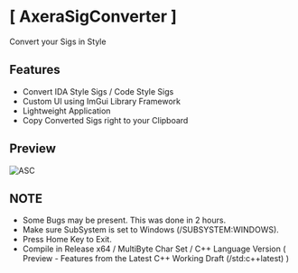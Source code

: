 # [ AxeraSigConverter ]
Convert your Sigs in Style

## Features
* Convert IDA Style Sigs / Code Style Sigs
* Custom UI using ImGui Library Framework
* Lightweight Application
* Copy Converted Sigs right to your Clipboard

## Preview
![ASC](https://user-images.githubusercontent.com/72362390/159490906-ec6bc572-444a-44d4-9d88-b14b093ae13d.png)

## NOTE
* Some Bugs may be present. This was done in 2 hours.
* Make sure SubSystem is set to Windows (/SUBSYSTEM:WINDOWS).
* Press Home Key to Exit.
* Compile in Release x64 / MultiByte Char Set / C++ Language Version ( Preview - Features from the Latest C++ Working Draft (/std:c++latest) )
